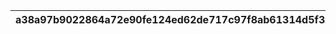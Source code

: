 |a38a97b9022864a72e90fe124ed62de717c97f8ab61314d5f317b35671355d0d|afb9a0556c728e6408cec37cf23886d9cf329cb6e01dac82ce21004a71c779e0|e738641f654ed6e8642966be263f49999a62f5aa7f8dd16a914b4183d31ce8cc|22543195cab120fc5a23b3d142aa3a62f1915a5a76cc029ea1c8d03ae70e8da9|dddc61caabbbd467c00dfad6a6b8890b938565e4c3cf002d16de9d67d9dfba61|0f1fdfda4e5fe926f88830416ba3fb31dee530f4cf212c5dbd2058b452baa214|456d048427f9a4c4c07acda5525c86409c132ebf42125fd35a756795804a5b5b|bd872242a5fa01aea637b26e37551a8b36587470d4546f6d29e2e3bccacd47e8|4e81c2aa9222024cd664e52f76aca039e25ea8f52c83e600f31de7caae13b9af|d5c3ded47bd36cc70b2600052a8e89874d40920e21d990aadb4e01abc12dbad7|22a6fdf3c4c0babb7a556a119d1a3f43abfa557d962a3a287fdd67e5ddff5746|
| --- | --- | --- | --- | --- | --- | --- | --- | --- | --- | --- |
